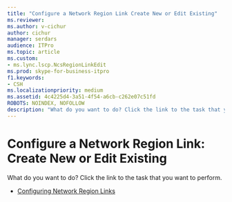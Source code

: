 ```yaml
---
title: "Configure a Network Region Link Create New or Edit Existing"
ms.reviewer: 
ms.author: v-cichur
author: cichur
manager: serdars
audience: ITPro
ms.topic: article
ms.custom:
- ms.lync.lscp.NcsRegionLinkEdit
ms.prod: skype-for-business-itpro
f1.keywords:
- CSH
ms.localizationpriority: medium
ms.assetid: 4c4225d4-3a51-4f54-a6cb-c262e07c51fd
ROBOTS: NOINDEX, NOFOLLOW
description: "What do you want to do? Click the link to the task that you want to perform."
---
```


# Configure a Network Region Link: Create New or Edit Existing

What do you want to do? Click the link to the task that you want to perform.

- [Configuring Network Region Links](/previous-versions/office/lync-server-2013/lync-server-2013-configuring-network-region-links)